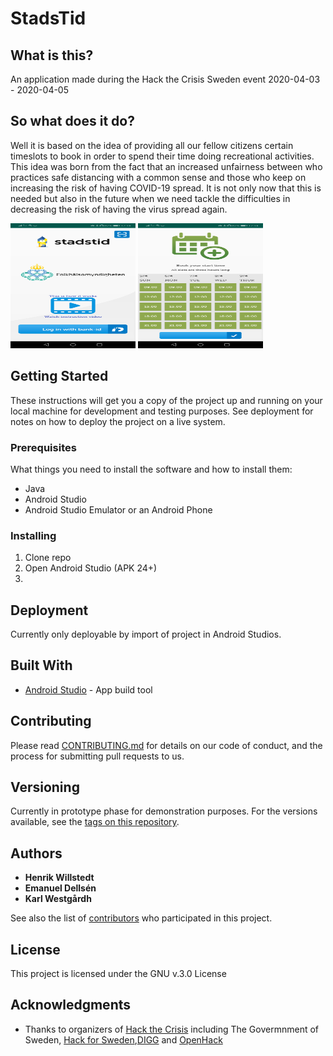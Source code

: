 # StadsTid

## What is this?

An application made during the Hack the Crisis Sweden event 2020-04-03 - 2020-04-05

## So what does it do?

Well it is based on the idea of providing all our fellow citizens certain timeslots to book in order to spend their time doing recreational activities. This idea was born from the fact that an increased unfairness between who practices safe distancing with a common sense and those who keep on increasing the risk of having COVID-19 spread. It is not only now that this is needed but also in the future when we need tackle the difficulties in decreasing the risk of having the virus spread again.  

<img src="https://github.com/EmanuelDellsen/StadsTid/blob/master/Android/assets/images/start_screen.jpg" width="200" height="200">
<img src="https://github.com/EmanuelDellsen/StadsTid/blob/master/Android/assets/images/booking_screen.jpg" width="200" height="200">

## Getting Started

These instructions will get you a copy of the project up and running on your local machine for development and testing purposes. See deployment for notes on how to deploy the project on a live system.

### Prerequisites

What things you need to install the software and how to install them:
* Java
* Android Studio
* Android Studio Emulator or an Android Phone

### Installing

1. Clone repo
2. Open Android Studio (APK 24+)
3. 

## Deployment

Currently only deployable by import of project in Android Studios. 

## Built With

* [Android Studio](https://developer.android.com/studio) - App build tool

## Contributing

Please read [CONTRIBUTING.md](https://gist.github.com/PurpleBooth/b24679402957c63ec426) for details on our code of conduct, and the process for submitting pull requests to us.

## Versioning

Currently in prototype phase for demonstration purposes. 
For the versions available, see the [tags on this repository](https://github.com/your/project/tags).

## Authors

* **Henrik Willstedt**
* **Emanuel Dellsén**
* **Karl Westgårdh**

See also the list of [contributors](https://github.com/your/project/contributors) who participated in this project.

## License

This project is licensed under the GNU v.3.0 License

## Acknowledgments

* Thanks to organizers of [Hack the Crisis](https://www.hackthecrisis.se/) including The Govermnment of Sweden, [Hack for Sweden](https://hackforsweden.se/),[DIGG](https://www.digg.se/) and [OpenHack](https://www.openhack.io/)


